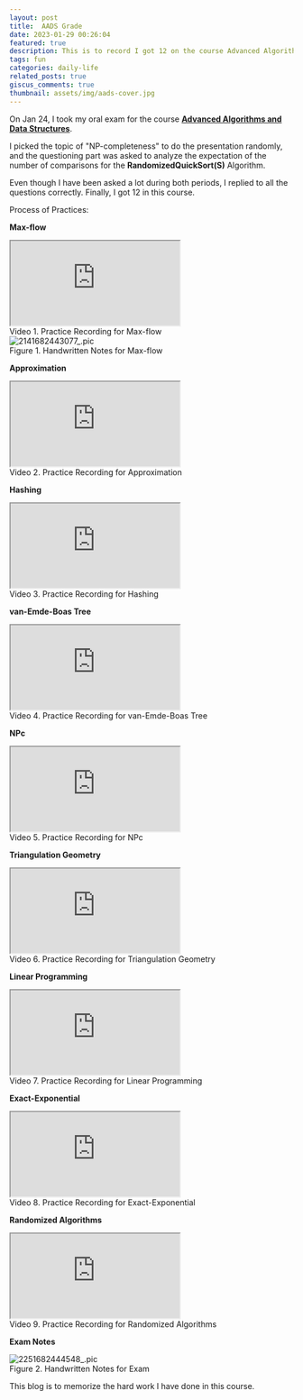 ```yaml
---
layout: post
title:  AADS Grade
date: 2023-01-29 00:26:04
featured: true
description: This is to record I got 12 on the course Advanced Algorithms and Data Structures.
tags: fun
categories: daily-life
related_posts: true
giscus_comments: true
thumbnail: assets/img/aads-cover.jpg
---
```


On Jan 24, I took my oral exam for the course <u><b>Advanced Algorithms and Data Structures</b></u>.

I picked the topic of "NP-completeness" to do the presentation randomly, and the questioning part was asked to analyze the expectation of the number of comparisons for the <b>RandomizedQuickSort(S)</b> Algorithm.

Even though I have been asked a lot during both periods, I replied to all the questions correctly. Finally, I got 12 in this course.

Process of Practices:

**Max-flow**

<div class="card hoverable">
  <div class="embed-responsive embed-responsive-16by9">
    <iframe class="embed-responsive-item rounded z-depth-1" src="https://www.youtube.com/embed/pbIiHSbWHv4" title="YouTube video player" allow="accelerometer; autoplay; clipboard-write; encrypted-media; gyroscope; picture-in-picture" allowfullscreen></iframe>
  </div>
</div>
<div class="caption">
  Video 1. Practice Recording for Max-flow
</div>
<div class="row mt-3">
    <div class="col-sm mt-3 mt-md-0">
        <img src="https://i.imgur.com/KI06FM6.jpeg" alt="2141682443077_.pic" class="img-fluid rounded z-depth-1" data-zoomable />
    </div>
</div>
<div class="caption">
  Figure 1. Handwritten Notes for Max-flow
</div>

**Approximation**

<div class="card hoverable">
  <div class="embed-responsive embed-responsive-16by9">
    <iframe class="embed-responsive-item rounded z-depth-1" src="https://www.youtube.com/embed/ZuVpQUIyfXc" title="YouTube video player" allow="accelerometer; autoplay; clipboard-write; encrypted-media; gyroscope; picture-in-picture" allowfullscreen></iframe>
  </div>
</div>
<div class="caption">
  Video 2. Practice Recording for Approximation
</div>

**Hashing**

<div class="card hoverable">
  <div class="embed-responsive embed-responsive-16by9">
    <iframe class="embed-responsive-item rounded z-depth-1" src="https://www.youtube.com/embed/BS_uMMKcnZ4" title="YouTube video player" allow="accelerometer; autoplay; clipboard-write; encrypted-media; gyroscope; picture-in-picture" allowfullscreen></iframe>
  </div>
</div>
<div class="caption">
  Video 3. Practice Recording for Hashing
</div>

**van-Emde-Boas Tree**

<div class="card hoverable">
  <div class="embed-responsive embed-responsive-16by9">
      <iframe class="embed-responsive-item rounded z-depth-1" src="https://www.youtube.com/embed/oKwI2TCjybY" title="YouTube video player" allow="accelerometer; autoplay; clipboard-write; encrypted-media; gyroscope; picture-in-picture" allowfullscreen></iframe>
  </div>
</div>
<div class="caption">
  Video 4. Practice Recording for van-Emde-Boas Tree
</div>

**NPc**

<div class="card hoverable">
  <div class="embed-responsive embed-responsive-16by9">
    <iframe class="embed-responsive-item" src="https://www.youtube.com/embed/Tb8amiGQvzQ" title="YouTube video player" allow="accelerometer; autoplay; clipboard-write; encrypted-media; gyroscope; picture-in-picture" allowfullscreen></iframe>
  </div>
</div>
<div class="caption">
    Video 5. Practice Recording for NPc
</div>

**Triangulation Geometry**

<div class="card hoverable">
  <div class="embed-responsive embed-responsive-16by9">
    <iframe class="embed-responsive-item" src="https://www.youtube.com/embed/QnuJ2frP6YU" title="YouTube video player" allow="accelerometer; autoplay; clipboard-write; encrypted-media; gyroscope; picture-in-picture" allowfullscreen></iframe>
  </div>
</div>
<div class="caption">
    Video 6. Practice Recording for Triangulation Geometry
</div>

**Linear Programming**

<div class="card hoverable">
  <div class="embed-responsive embed-responsive-16by9">
    <iframe class="embed-responsive-item" src="https://www.youtube.com/embed/PmjX1Hv-b_Y" title="YouTube video player" allow="accelerometer; autoplay; clipboard-write; encrypted-media; gyroscope; picture-in-picture" allowfullscreen></iframe>
  </div>
</div>
<div class="caption">
    Video 7. Practice Recording for Linear Programming
</div>

**Exact-Exponential**

<div class="card hoverable">
  <div class="embed-responsive embed-responsive-16by9">
    <iframe class="embed-responsive-item" src="https://www.youtube.com/embed/mywguPOWI98" title="YouTube video player" allow="accelerometer; autoplay; clipboard-write; encrypted-media; gyroscope; picture-in-picture" allowfullscreen></iframe>
  </div>
</div>
<div class="caption">
    Video 8. Practice Recording for Exact-Exponential
</div>

**Randomized Algorithms**

<div class="card hoverable">
  <div class="embed-responsive embed-responsive-16by9">
    <iframe class="embed-responsive-item" src="https://www.youtube.com/embed/Lu-XkyHAaTs" title="YouTube video player" allow="accelerometer; autoplay; clipboard-write; encrypted-media; gyroscope; picture-in-picture" allowfullscreen></iframe>
  </div>
</div>
<div class="caption">
    Video 9. Practice Recording for Randomized Algorithms
</div>


**Exam Notes**

<div class="row mt-3">
    <div class="col-sm mt-3 mt-md-0">
        <img src="https://i.imgur.com/dwoWOxy.jpeg" alt="2251682444548_.pic" class="img-fluid rounded z-depth-1" data-zoomable />
    </div>
</div>
<div class="caption">
  Figure 2. Handwritten Notes for Exam
</div>

This blog is to memorize the hard work I have done in this course.